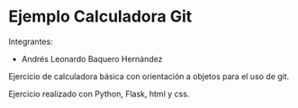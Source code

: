 # Ejemplo Calculadora Git

Integrantes:
- Andrés Leonardo Baquero Hernández

Ejercicio de calculadora básica con orientación a objetos para el uso de git.

Ejercicio realizado con Python, Flask, html y css.